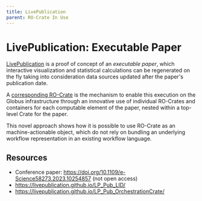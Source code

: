 ```yaml
---
title: LivePublication
parent: RO-Crate In Use
---
```

<!--
   Copyright 2019-2024 RO-Crate contributors
   <https://github.com/ResearchObject/ro-crate/graphs/contributors>

   Licensed under the Apache License, Version 2.0 (the "License");
   you may not use this file except in compliance with the License.
   You may obtain a copy of the License at

       http://www.apache.org/licenses/LICENSE-2.0

   Unless required by applicable law or agreed to in writing, software
   distributed under the License is distributed on an "AS IS" BASIS,
   WITHOUT WARRANTIES OR CONDITIONS OF ANY KIND, either express or implied.
   See the License for the specific language governing permissions and
   limitations under the License.
-->

# LivePublication: Executable Paper

[LivePublication](https://livepublication.github.io/LP_Pub_LID/) is a proof of concept of an _executable paper_, which interactive visualization and statistical calculations can be regenerated on the fly taking into consideration data sources updated after the paper's publication date. 

A [corresponding RO-Crate](https://livepublication.github.io/LP_Pub_OrchestrationCrate/) is the mechanism to enable this execution on the Globus infrastructure through an innovative use of individual RO-Crates and containers for each computable element of the paper, nested within a top-level Crate for the paper.

This novel approach shows how it is possible to use RO-Crate as an machine-actionable object, which do not rely on bundling an underlying workflow representation in an existing workflow language.


## Resources

* Conference paper: https://doi.org/10.1109/e-Science58273.2023.10254857 (not open access)
* https://livepublication.github.io/LP_Pub_LID/
* https://livepublication.github.io/LP_Pub_OrchestrationCrate/

<!--
[![executablepaper logo](../assets/img/executablepaper.svg)](https://executablepaper.org/)

[executablepaper](https://reliance.rohub.org/) (EXAMPLE-ACRONYM), is a...

executablepaper uses RO-Crate for ... as ....

executablepaper works with Project X, .....

![executablepaper screenshot with RO-Crate(../assets/img/executablepaper-screenshot.png)


## RO-Crate in executablepaper

(Show practically how RO-Crate is used, link to profile of RO-Crate, etc.)

The executablepaper API supports [RO-Crate export](http://executablepaper.org/docs/ro-crate) as...

executablepaper also plans to do...

executablepaper:
```
curl -H "Accept: application/ld+json" https://executablepaper.com/ro-crate/a72f314d

{
  "@context": { … },
  "@graph": [
   …
    {
      "@id": "./",
      "hasPart": […],
      "@type": "Dataset",
    }
   …
}
```


## Resources

* [executablepaper Homepage](https://executablepaper.org/)
* [executablepaper documentation](https://executablepaper.org/docs/)
* [RO-Crate profile for executablepaper](https://executablepaper.org/crate-profile)
* [executablepaper Tutorials](https://executablepaper.org/docs/tutorial)
* [executablepaper presentation](http://executablepaper.org/)

## Publications

Alice Land, Bob Bunny (2020):  
**executablepaper and RO-Crate**.  
_executablepaper Journal_ **0**(1)
<https://doi.org/10.1234/executablepaper>  
[[preprint](http://executablepaper.com/preprint.pdf)]

-->
